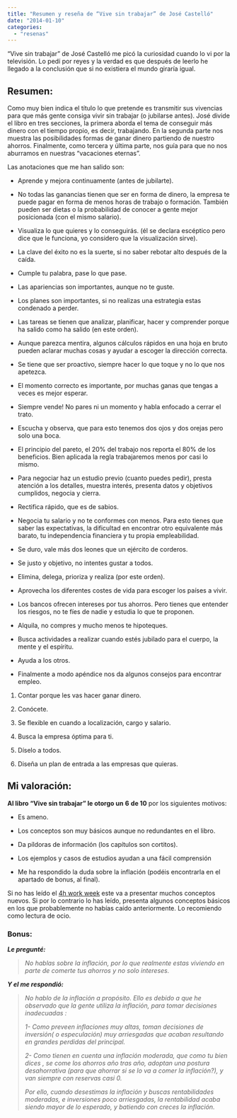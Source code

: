 ```yaml
---
title: "Resumen y reseña de “Vive sin trabajar” de José Castelló"
date: "2014-01-10"
categories: 
  - "resenas"
---
```


“Vive sin trabajar” de José Castelló me picó la curiosidad cuando lo vi por la televisión. Lo pedí por reyes y la verdad es que después de leerlo he llegado a la conclusión que si no existiera el mundo giraría igual.

## Resumen:

Como muy bien indica el título lo que pretende es transmitir sus vivencias para que más gente consiga vivir sin trabajar (o jubilarse antes). José divide el libro en tres secciones, la primera aborda el tema de conseguir más dinero con el tiempo propio, es decir, trabajando. En la segunda parte nos muestra las posibilidades formas de ganar dinero partiendo de nuestro ahorros. Finalmente, como tercera y última parte, nos guía para que no nos aburramos en nuestras “vacaciones eternas”.

Las anotaciones que me han salido son:

- Aprende y mejora continuamente (antes de jubilarte).
    
- No todas las ganancias tienen que ser en forma de dinero, la empresa te puede pagar en forma de menos horas de trabajo o formación. También pueden ser dietas o la probabilidad de conocer a gente mejor posicionada (con el mismo salario).
    
- Visualiza lo que quieres y lo conseguirás. (él se declara escéptico pero dice que le funciona, yo considero que la visualización sirve).
    
- La clave del éxito no es la suerte, si no saber rebotar alto después de la caída.
    
- Cumple tu palabra, pase lo que pase.
    
- Las apariencias son importantes, aunque no te guste.
    
- Los planes son importantes, si no realizas una estrategia estas condenado a perder.
    
- Las tareas se tienen que analizar, planificar, hacer y comprender porque ha salido como ha salido (en este orden).
    
- Aunque parezca mentira, algunos cálculos rápidos en una hoja en bruto pueden aclarar muchas cosas y ayudar a escoger la dirección correcta.
    
- Se tiene que ser proactivo, siempre hacer lo que toque y no lo que nos apetezca.
    
- El momento correcto es importante, por muchas ganas que tengas a veces es mejor esperar.
    
- Siempre vende! No pares ni un momento y habla enfocado a cerrar el trato.
    
- Escucha y observa, que para esto tenemos dos ojos y dos orejas pero solo una boca.
    
- El principio del pareto, el 20% del trabajo nos reporta el 80% de los beneficios. Bien aplicada la regla trabajaremos menos por casi lo mismo.
    
- Para negociar haz un estudio previo (cuanto puedes pedir), presta atención a los detalles, muestra interés, presenta datos y objetivos cumplidos, negocia y cierra.
    
- Rectifica rápido, que es de sabios.
    
- Negocia tu salario y no te conformes con menos. Para esto tienes que saber las expectativas, la dificultad en encontrar otro equivalente más barato, tu independencia financiera y tu propia empleabilidad.
    
- Se duro, vale más dos leones que un ejército de corderos.
    
- Se justo y objetivo, no intentes gustar a todos.
    
- Elimina, delega, prioriza y realiza (por este orden).
    
- Aprovecha los diferentes costes de vida para escoger los países a vivir.
    
- Los bancos ofrecen intereses por tus ahorros. Pero tienes que entender los riesgos, no te fíes de nadie y estudia lo que te proponen.
    
- Alquila, no compres y mucho menos te hipoteques.
    
- Busca actividades a realizar cuando estés jubilado para el cuerpo, la mente y el espíritu.
    
- Ayuda a los otros.
    
- Finalmente a modo apéndice nos da algunos consejos para encontrar empleo.
    

1. Contar porque les vas hacer ganar dinero.
    
2. Conócete.
    
3. Se flexible en cuando a localización, cargo y salario.
    
4. Busca la empresa óptima para ti.
    
5. Díselo a todos.
    
6. Diseña un plan de entrada a las empresas que quieras.
    

## Mi valoración:

**Al libro “****Vive sin trabajar****” le otorgo un** **6** **de 10** por los siguientes motivos:

- Es ameno.
    
- Los conceptos son muy básicos aunque no redundantes en el libro.
    
- Da píldoras de información (los capítulos son cortitos).
    
- Los ejemplos y casos de estudios ayudan a una fácil comprensión
    
- Me ha respondido la duda sobre la inflación (podéis encontrarla en el apartado de bonus, al final).

Si no has leído el [4h work week](http://rocreguant.com/resena-del-libro-%E2%80%9C4-hours-work-week%E2%80%9D-de-timothy-ferriss/390/) este va a presentar muchos conceptos nuevos. Si por lo contrario lo has leído, presenta algunos conceptos básicos en los que probablemente no habías caído anteriormente. Lo recomiendo como lectura de ocio.

### Bonus:

_**Le pregunté:**_

> _No hablas sobre la inflación, por lo que realmente estas viviendo en parte de comerte tus ahorros y no solo intereses._

_**Y el me respondió:**_

<!-- P { margin-bottom: 0.08in; }A:link { } -->

> _No hablo de la inflación a propósito. Ello es debido a que he observado que la gente utiliza la inflación, para tomar decisiones inadecuadas :_
> 
> _1- Como preveen inflaciones muy altas, toman decisiones de inversión( o especulación) muy arriesgadas que acaban resultando en grandes perdidas del principal._
> 
> _2- Como tienen en cuenta una inflación moderada, que como tu bien dices , se come los ahorros año tras año, adoptan una postura desahorrativa (para que ahorrar si se lo va a comer la inflación?), y van siempre con reservas casi 0._
> 
> _Por ello, cuando desestimas la inflación y buscas rentabilidades moderadas, e inversiones poco arriesgadas, la rentabilidad acaba siendo mayor de lo esperado, y batiendo con creces la inflación._
